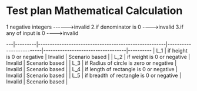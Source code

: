 # Test plan Mathematical Calculation
1 negative integers ------>invalid
2.if denominator is 0  ---->invalid
3.if any of input is 0  ---->invalid

---|---------|------------------------------------------------------|-------------------------|-----------------------------------|----------
| L_1     |    if height is 0 or negative                       |  Invalid                 |   Scenario based                  |
| L_2     |    if weight is 0 or negative                       |  Invalid                 |   Scenario based                  |
| L_3     |    if Radius of circle is zero or negative           |  Invalid                 |   Scenario based                  |
| L_4     |    if length of rectangle is 0 or negative           |  Invalid                 |   Scenario based                  |
| L_5     |    if breadth of rectangle is 0 or negative          |  Invalid                 |   Scenario based                  |
 


                           


